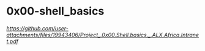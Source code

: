 # 0x00-shell_basics
###### https://github.com/user-attachments/files/19943406/Project_.0x00.Shell.basics._.ALX.Africa.Intranet.pdf
